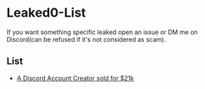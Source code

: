 # Leaked0-List

If you want something specific leaked open an issue or DM me on Discord(can be refused if it's not considered as scam).

## List

- [A Discord Account Creator sold for $21k](https://github.com/Leaked0/21k-dollars-discord-account-creator)
